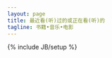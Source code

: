 ```yaml
---
layout: page
title: 最近看(听)过的或正在看(听)的
tagline: 书籍•音乐•电影
---
```

{% include JB/setup %}

<script type="text/javascript" src="http://www.douban.com/service/badge/yomuse/?show=dolist&amp;n=20&amp;columns=5&amp;picsize=medium&amp;hidelogo=yes&amp;hideself=yes" ></script>




